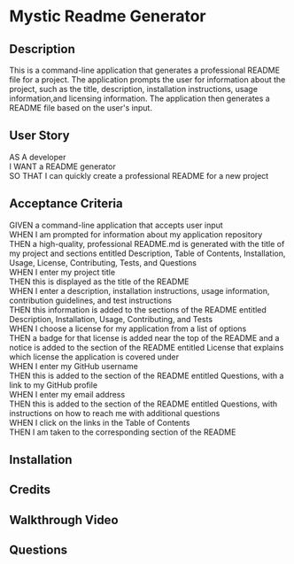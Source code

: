# Mystic Readme Generator

## Description 
This is a command-line application that generates a professional README file for a project. The application prompts the user for information about the project, such as the title, description, installation instructions, usage information,and licensing information. The application then generates a README file based on the user's input.

## User Story
AS A developer <br>
I WANT a README generator <br>
SO THAT I can quickly create a professional README for a new project <br>

## Acceptance Criteria
GIVEN a command-line application that accepts user input<br>
WHEN I am prompted for information about my application repository<br>
THEN a high-quality, professional README.md is generated with the title of my project and sections entitled Description, Table of Contents, Installation, Usage, License, Contributing, Tests, and Questions<br>
WHEN I enter my project title<br>
THEN this is displayed as the title of the README<br>
WHEN I enter a description, installation instructions, usage information, contribution guidelines, and test instructions<br>
THEN this information is added to the sections of the README entitled Description, Installation, Usage, Contributing, and Tests<br>
WHEN I choose a license for my application from a list of options<br>
THEN a badge for that license is added near the top of the README and a notice is added to the section of the README entitled License that explains which license the application is covered under <br>
WHEN I enter my GitHub username<br>
THEN this is added to the section of the README entitled Questions, with a link to my GitHub profile<br>
WHEN I enter my email address<br>
THEN this is added to the section of the README entitled Questions, with instructions on how to reach me with additional questions<br>
WHEN I click on the links in the Table of Contents<br>
THEN I am taken to the corresponding section of the README<br>

## Installation


## Credits


## Walkthrough Video 


## Questions 